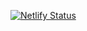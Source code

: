 [![Netlify Status](https://api.netlify.com/api/v1/badges/a0237a34-cad3-476d-aeb1-dfe0a3b54be6/deploy-status)](https://app.netlify.com/sites/dulcet-jelly-0bfac1/deploys)